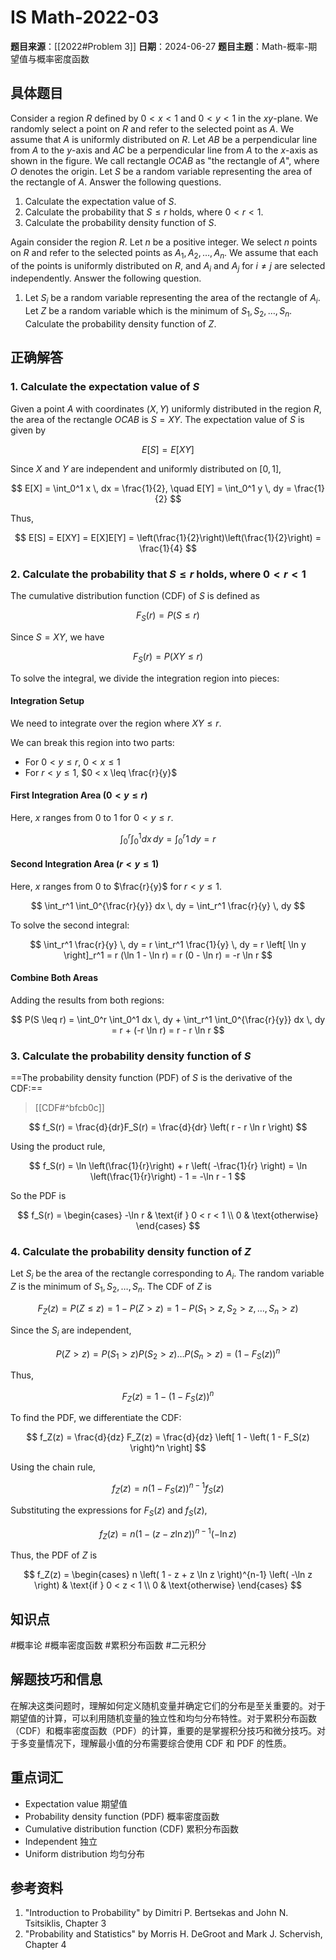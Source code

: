 # IS Math-2022-03

**题目来源**：[[2022#Problem 3]]
**日期**：2024-06-27
**题目主题**：Math-概率-期望值与概率密度函数

## 具体题目

Consider a region $R$ defined by $0 < x < 1$ and $0 < y < 1$ in the $xy$-plane. We randomly select a point on $R$ and refer to the selected point as $A$. We assume that $A$ is uniformly distributed on $R$. Let $AB$ be a perpendicular line from $A$ to the $y$-axis and $AC$ be a perpendicular line from $A$ to the $x$-axis as shown in the figure. We call rectangle $OCAB$ as "the rectangle of $A$", where $O$ denotes the origin. Let $S$ be a random variable representing the area of the rectangle of $A$. Answer the following questions.

1. Calculate the expectation value of $S$.
2. Calculate the probability that $S \leq r$ holds, where $0 < r < 1$.
3. Calculate the probability density function of $S$.

Again consider the region $R$. Let $n$ be a positive integer. We select $n$ points on $R$ and refer to the selected points as $A_1, A_2, \ldots, A_n$. We assume that each of the points is uniformly distributed on $R$, and $A_i$ and $A_j$ for $i \neq j$ are selected independently. Answer the following question.

1. Let $S_i$ be a random variable representing the area of the rectangle of $A_i$. Let $Z$ be a random variable which is the minimum of $S_1, S_2, \ldots, S_n$. Calculate the probability density function of $Z$.

## 正确解答

### 1. Calculate the expectation value of $S$

Given a point $A$ with coordinates $(X, Y)$ uniformly distributed in the region $R$, the area of the rectangle $OCAB$ is $S = XY$. The expectation value of $S$ is given by

$$
E[S] = E[XY]
$$

Since $X$ and $Y$ are independent and uniformly distributed on $[0, 1]$,

$$
E[X] = \int_0^1 x \, dx = \frac{1}{2}, \quad E[Y] = \int_0^1 y \, dy = \frac{1}{2}
$$

Thus,

$$
E[S] = E[XY] = E[X]E[Y] = \left(\frac{1}{2}\right)\left(\frac{1}{2}\right) = \frac{1}{4}
$$

### 2. Calculate the probability that $S \leq r$ holds, where $0 < r < 1$

The cumulative distribution function (CDF) of $S$ is defined as

$$
F_S(r) = P(S \leq r)
$$

Since $S = XY$, we have

$$
F_S(r) = P(XY \leq r)
$$

To solve the integral, we divide the integration region into pieces:

#### Integration Setup

We need to integrate over the region where $XY \leq r$.

We can break this region into two parts:

- For $0 < y \leq r$, $0 < x \leq 1$
- For $r < y \leq 1$, $0 < x \leq \frac{r}{y}$

#### First Integration Area ($0 < y \leq r$)

Here, $x$ ranges from 0 to 1 for $0 < y \leq r$.

$$
\int_0^r \int_0^1 dx \, dy = \int_0^r 1 \, dy = r
$$

#### Second Integration Area ($r < y \leq 1$)

Here, $x$ ranges from 0 to $\frac{r}{y}$ for $r < y \leq 1$.

$$
\int_r^1 \int_0^{\frac{r}{y}} dx \, dy = \int_r^1 \frac{r}{y} \, dy
$$

To solve the second integral:

$$
\int_r^1 \frac{r}{y} \, dy = r \int_r^1 \frac{1}{y} \, dy = r \left[ \ln y \right]_r^1 = r (\ln 1 - \ln r) = r (0 - \ln r) = -r \ln r
$$

#### Combine Both Areas

Adding the results from both regions:

$$
P(S \leq r) = \int_0^r \int_0^1 dx \, dy + \int_r^1 \int_0^{\frac{r}{y}} dx \, dy = r + (-r \ln r) = r - r \ln r
$$

### 3. Calculate the probability density function of $S$

==The probability density function (PDF) of $S$ is the derivative of the CDF:==

> [[CDF#^bfcb0c]]

$$
f_S(r) = \frac{d}{dr}F_S(r) = \frac{d}{dr} \left( r - r \ln r \right)
$$

Using the product rule,

$$
f_S(r) = \ln \left(\frac{1}{r}\right) + r \left( -\frac{1}{r} \right) = \ln \left(\frac{1}{r}\right) - 1 = -\ln r - 1
$$

So the PDF is

$$
f_S(r) = \begin{cases}
-\ln r & \text{if } 0 < r < 1 \\
0 & \text{otherwise}
\end{cases}
$$

### 4. Calculate the probability density function of $Z$

Let $S_i$ be the area of the rectangle corresponding to $A_i$. The random variable $Z$ is the minimum of $S_1, S_2, \ldots, S_n$. The CDF of $Z$ is

$$
F_Z(z) = P(Z \leq z) = 1 - P(Z > z) = 1 - P(S_1 > z, S_2 > z, \ldots, S_n > z)
$$

Since the $S_i$ are independent,

$$
P(Z > z) = P(S_1 > z) P(S_2 > z) \ldots P(S_n > z) = \left( 1 - F_S(z) \right)^n
$$

Thus,

$$
F_Z(z) = 1 - \left( 1 - F_S(z) \right)^n
$$

To find the PDF, we differentiate the CDF:

$$
f_Z(z) = \frac{d}{dz} F_Z(z) = \frac{d}{dz} \left[ 1 - \left( 1 - F_S(z) \right)^n \right]
$$

Using the chain rule,

$$
f_Z(z) = n \left( 1 - F_S(z) \right)^{n-1} f_S(z)
$$

Substituting the expressions for $F_S(z)$ and $f_S(z)$,

$$
f_Z(z) = n \left( 1 - (z - z \ln z) \right)^{n-1} \left( -\ln z \right)
$$

Thus, the PDF of $Z$ is

$$
f_Z(z) = \begin{cases}
n \left( 1 - z + z \ln z \right)^{n-1} \left( -\ln z \right) & \text{if } 0 < z < 1 \\
0 & \text{otherwise}
\end{cases}
$$

## 知识点

#概率论 #概率密度函数 #累积分布函数 #二元积分

## 解题技巧和信息

在解决这类问题时，理解如何定义随机变量并确定它们的分布是至关重要的。对于期望值的计算，可以利用随机变量的独立性和均匀分布特性。对于累积分布函数（CDF）和概率密度函数（PDF）的计算，重要的是掌握积分技巧和微分技巧。对于多变量情况下，理解最小值的分布需要综合使用 CDF 和 PDF 的性质。

## 重点词汇

- Expectation value 期望值
- Probability density function (PDF) 概率密度函数
- Cumulative distribution function (CDF) 累积分布函数
- Independent 独立
- Uniform distribution 均匀分布

## 参考资料

1. "Introduction to Probability" by Dimitri P. Bertsekas and John N. Tsitsiklis, Chapter 3
2. "Probability and Statistics" by Morris H. DeGroot and Mark J. Schervish, Chapter 4
